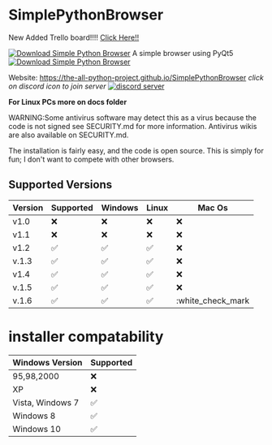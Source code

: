 # SimplePythonBrowser

New Added Trello board!!!! [Click Here!!](https://trello.com/b/63IueVJN/ideas)



[![Download Simple Python Browser](https://img.shields.io/sourceforge/dt/simple-python-browser.svg)](https://sourceforge.net/projects/simple-python-browser/files/latest/download)
A simple browser using PyQt5
[![Download Simple Python Browser](https://a.fsdn.com/con/app/sf-download-button)](https://sourceforge.net/projects/simple-python-browser/files/latest/download)

Website: https://the-all-python-project.github.io/SimplePythonBrowser
*click on discord icon to join server*
[![discord server](https://user-images.githubusercontent.com/85512286/142732638-7172368f-72c2-45b8-b7b8-e36f646c8a7b.jpg)](https://discord.gg/KKESvV24Ws)

**For Linux PCs more on docs folder** 


WARNING:Some antivirus software may detect this as a virus because the code is not signed see SECURITY.md for more information. Antivirus wikis are also available on SECURITY.md.

The installation is fairly easy, and the code is open source. This is simply for fun; I don't want to compete with other browsers.





## Supported Versions

| Version         | Supported          | Windows               | Linux               | Mac Os         |
| -------         | ------------------ | ----------------------| --------------------| ---------------|
| v1.0    | :x: | :x:                                  | :x:                 | :x:
| v1.1     |:x:  |:x:                                   | :x:                 | :x:
| v1.2     |:white_check_mark: | :white_check_mark:     | ✅                   |:x:
| v.1.3   | ✅  |  ✅   | ✅|:x:
| v1.4   | :white_check_mark:|:white_check_mark:|:white_check_mark:|:x:
| v.1.5 |:white_check_mark:|:white_check_mark:|:white_check_mark:|:x:
| v.1.6 |:white_check_mark: | :white_check_mark: | :white_check_mark: | :white_check_mark |

# installer compatability

| Windows Version   |  Supported            
| ----------------  | ------------------                      
|   95,98,2000      |    :x:  
|      XP           |    :x:
|  Vista, Windows 7 |    ✅
|     Windows 8     |    ✅
|    Windows 10     |   :white_check_mark:



